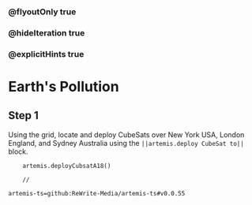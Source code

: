 ### @flyoutOnly true
### @hideIteration true
### @explicitHints true

# Earth's Pollution

## Step 1
Using the grid, locate and deploy CubeSats over New York USA, London England, and Sydney Australia using the ``||artemis.deploy CubeSat to||`` block. 

```ghost
    artemis.deployCubsatA18()
```
```template
    //
```

```package
artemis-ts=github:ReWrite-Media/artemis-ts#v0.0.55
```